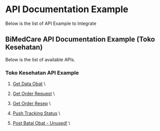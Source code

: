 # API Documentation Example

Below is the list of API Example to Integrate
## BiMedCare API Documentation Example (Toko Kesehatan)

Below is the list of available APIs.

### Toko Kesehatan API Example
1. [Get Data Obat](./NonResep/getDataObat.md) \

2. [Get Order Request](./Resep/1%20-%20getOrderRequest.md) \

3. [Get Order Resep](./Resep/2%20-%20getOrderResep.md) \

4. [Push Tracking Status](./Resep/3%20-%20pushTrackingStatus.md) \

5. [Post Batal Obat - Unused!](./Resep/4%20-%20postOrderBatal.md) \